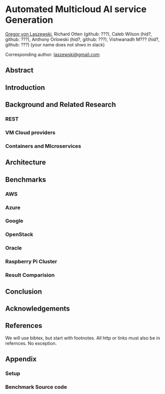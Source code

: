 # Automated Multicloud AI service Generation

[Gregor von Laszewski](https://laszewski.github.io/), 
Richard Otten (github: ???), 
Caleb Wilson (hid?, github: ???), 
Anthony Orlowski (hid?, github: ???),
Vishwanadh M??? (hid?, github: ???) (your name does not shwo in slack)

Corresponding author: laszewski@gmail.com

## Abstract

## Introduction

## Background and Related Research

### REST

### VM Cloud providers 

### Containers and MIcroservices

## Architecture

## Benchmarks

### AWS

### Azure

### Google

### OpenStack

### Oracle

### Raspberry Pi Cluster

### Result Comparision

## Conclusion

## Acknowledgements

## References

We will use bibtex, but start with footnotes. All http or links must also be in refernces. No exception.

## Appendix

### Setup 

### Benchmark Source code

